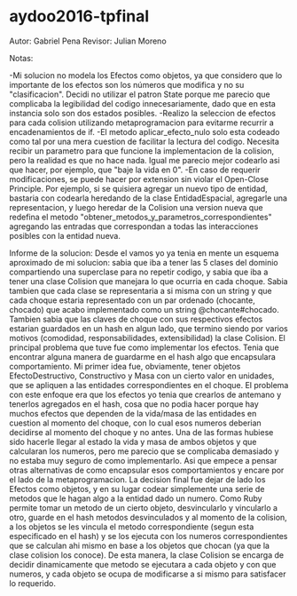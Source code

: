 # aydoo2016-tpfinal

Autor: Gabriel Pena
Revisor: Julian Moreno

Notas:

-Mi solucion no modela los Efectos como objetos, ya que considero que lo importante de los efectos son los números que modifica y no su "clasificacion". Decidi no utilizar el patron State porque me parecio que complicaba la legibilidad del codigo innecesariamente, dado que en esta instancia solo son dos estados posibles.
-Realizo la seleccion de efectos para cada colision utilizando metaprogramacion para evitarme recurrir a encadenamientos de if.
-El metodo aplicar_efecto_nulo solo esta codeado como tal por una mera cuestion de facilitar la lectura del codigo. Necesita recibir un parametro para que funcione la implementacion de la colision, pero la realidad es que no hace nada. Igual me parecio mejor codearlo asi que hacer, por ejemplo, que "baje la vida en 0".
-En caso de requerir modificaciones, se puede hacer por extension sin violar el Open-Close Principle. Por ejemplo, si se quisiera agregar un nuevo tipo de entidad, bastaria con codearla heredando de la clase EntidadEspacial, agregarle una representacion, y luego heredar de la Colision una version nueva que redefina el metodo "obtener_metodos_y_parametros_correspondientes" agregando las entradas que correspondan a todas las interacciones posibles con la entidad nueva.

Informe de la solucion:
Desde el vamos yo ya tenia en mente un esquema aproximado de mi solucion: sabia que iba a tener las 5 clases del dominio compartiendo una superclase para no repetir codigo, y sabia que iba a tener una clase Colision que manejara lo que ocurria en cada choque. Sabia tambien que cada clase se representaria a si misma con un string y que cada choque estaria representado con un par ordenado (chocante, chocado) que acabo implementado como un string @chocante#chocado. Tambien sabia que las claves de choque con sus respectivos efectos estarian guardados en un hash en algun lado, que termino siendo por varios motivos (comodidad, responsabilidades, extensibilidad) la clase Colision.
El principal problema que tuve fue como implementar los efectos. Tenia que encontrar alguna manera de guardarme en el hash algo que encapsulara comportamiento. Mi primer idea fue, obviamente, tener objetos EfectoDestructivo, Constructivo y Masa con un cierto valor en unidades, que se apliquen a las entidades correspondientes en el choque. El problema con este enfoque era que los efectos yo tenia que crearlos de antemano y tenerlos agregados en el hash, cosa que no podia hacer porque hay muchos efectos que dependen de la vida/masa de las entidades en cuestion al momento del choque, con lo cual esos numeros deberian decidirse al momento del choque y no antes. Una de las formas hubiese sido hacerle llegar al estado la vida y masa de ambos objetos y que calcularan los numeros, pero me parecio que se complicaba demasiado y no estaba muy seguro de como implementarlo. Asi que empece a pensar otras alternativas de como encapsular esos comportamientos y encare por el lado de la metaprogramacion.
La decision final fue dejar de lado los Efectos como objetos, y en su lugar codear simplemente una serie de metodos que le hagan algo a la entidad dado un numero. Como Ruby permite tomar un metodo de un cierto objeto, desvincularlo y vincularlo a otro, guarde en el hash metodos desvinculados y al momento de la colision, a los objetos se les vincula el metodo correspondiente (segun esta especificado en el hash) y se los ejecuta con los numeros correspondientes que se calculan ahi mismo en base a los objetos que chocan (ya que la clase colision los conoce). De esta manera, la clase Colision se encarga de decidir dinamicamente que metodo se ejecutara a cada objeto y con que numeros, y cada objeto se ocupa de modificarse a si mismo para satisfacer lo requerido.

